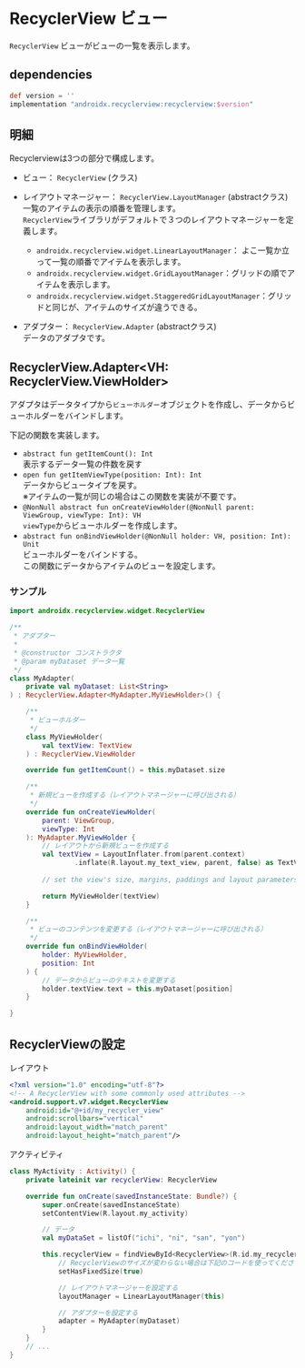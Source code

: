 # RecyclerView ビュー

`RecyclerView` ビューがビューの一覧を表示します。

## dependencies

```groovy
def version = ''
implementation "androidx.recyclerview:recyclerview:$version"
```

## 明細

Recyclerviewは3つの部分で構成します。

- ビュー： `RecyclerView` (クラス)
- レイアウトマネージャー： `RecyclerView.LayoutManager` (abstractクラス)  
一覧のアイテムの表示の順番を管理します。  
`RecyclerView`ライブラリがデフォルトで３つのレイアウトマネージャーを定義します。
    - `androidx.recyclerview.widget.LinearLayoutManager`： よこ一覧か立って一覧の順番でアイテムを表示します。
    - `androidx.recyclerview.widget.GridLayoutManager`：グリッドの順でアイテムを表示します。
    - `androidx.recyclerview.widget.StaggeredGridLayoutManager`：グリッドと同じが、アイテムのサイズが違うできる。

- アダプター： `RecyclerView.Adapter` (abstractクラス)  
データのアダプタです。

## RecyclerView.Adapter<VH: RecyclerView.ViewHolder>

アダプタはデータタイプから`ビューホルダー`オブジェクトを作成し、データからビューホルダーをバインドします。

下記の関数を実装します。

- `abstract fun getItemCount(): Int`  
表示するデータ一覧の件数を戻す
- `open fun getItemViewType(position: Int): Int`  
データからビュータイプを戻す。  
※アイテムの一覧が同じの場合はこの関数を実装が不要です。
- `@NonNull abstract fun onCreateViewHolder(@NonNull parent: ViewGroup, viewType: Int): VH`  
`viewType`からビューホルダーを作成します。  
- `abstract fun onBindViewHolder(@NonNull holder: VH, position: Int): Unit`  
ビューホルダーをバインドする。  
この関数にデータからアイテムのビューを設定します。

### サンプル

```kotlin
import androidx.recyclerview.widget.RecyclerView

/**
 * アダプター
 *
 * @constructor コンストラクタ
 * @param myDataset データ一覧
 */
class MyAdapter(
    private val myDataset: List<String>
) : RecyclerView.Adapter<MyAdapter.MyViewHolder>() {

    /**
     * ビューホルダー
     */
    class MyViewHolder(
        val textView: TextView
    ) : RecyclerView.ViewHolder

    override fun getItemCount() = this.myDataset.size

    /**
     * 新規ビューを作成する（レイアウトマネージャーに呼び出される）
     */
    override fun onCreateViewHolder(
        parent: ViewGroup,
        viewType: Int
    ): MyAdapter.MyViewHolder {
        // レイアウトから新規ビューを作成する
        val textView = LayoutInflater.from(parent.context)
                .inflate(R.layout.my_text_view, parent, false) as TextView
        
        // set the view's size, margins, paddings and layout parameters

        return MyViewHolder(textView)
    }

    /**
     * ビューのコンテンツを変更する（レイアウトマネージャーに呼び出される）
     */
    override fun onBindViewHolder(
        holder: MyViewHolder,
        position: Int
    ) {
        // データからビューのテキストを変更する
        holder.textView.text = this.myDataset[position]
    }

}
```

## RecyclerViewの設定

レイアウト

```xml
<?xml version="1.0" encoding="utf-8"?>
<!-- A RecyclerView with some commonly used attributes -->
<android.support.v7.widget.RecyclerView
    android:id="@+id/my_recycler_view"
    android:scrollbars="vertical"
    android:layout_width="match_parent"
    android:layout_height="match_parent"/>
```

アクティビティ

```kotlin
class MyActivity : Activity() {
    private lateinit var recyclerView: RecyclerView

    override fun onCreate(savedInstanceState: Bundle?) {
        super.onCreate(savedInstanceState)
        setContentView(R.layout.my_activity)

        // データ
        val myDataSet = listOf("ichi", "ni", "san", "yon")

        this.recyclerView = findViewById<RecyclerView>(R.id.my_recycler_view)?.apply {
            // RecyclerViewのサイズが変わらない場合は下記のコードを使ってください
            setHasFixedSize(true)

            // レイアウトマネージャーを設定する
            layoutManager = LinearLayoutManager(this)

            // アダプターを設定する
            adapter = MyAdapter(myDataset)
        }
    }
    // ...
}
```

